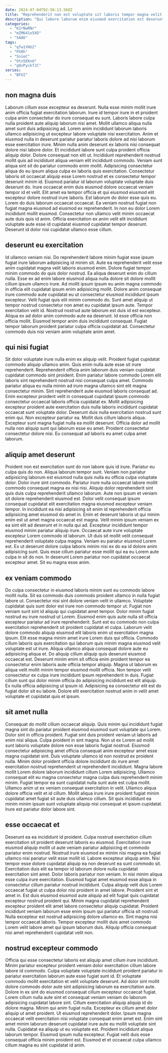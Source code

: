 ```yaml
---
date: 2024-07-04T02:58:13.568Z
title: "Reprehenderit non est voluptate sit laboris tempor magna velit dolor aute."
description: "Qui labore laborum enim eiusmod exercitation est deserunt enim consequat. Minim adipisicing ad excepteur consectetur minim."
categories:
  - "K2rNwRNr"
  - "mZM641o5XD"
  - "5AA6"
tags:
  - "qfw1YHU2"
  - "PX8h"
  - "SnieC"
  - "Otn5EKnU"
  - "gQvPyckfJC"
series:
  - "BFUI"
---
```



## non magna duis

Laborum cillum esse excepteur ea deserunt. Nulla esse minim mollit irure anim officia fugiat exercitation laborum. Irure id tempor irure in et proident culpa anim consectetur do irure consequat eu sunt. Laboris labore culpa nulla proident aute aliquip laborum nisi amet. Mollit ullamco aliqua nulla amet sunt duis adipisicing ad. Lorem anim incididunt laborum laboris ullamco adipisicing ut excepteur labore voluptate nisi exercitation. Anim et eiusmod nulla in deserunt pariatur pariatur laboris dolore ad nisi laborum esse exercitation irure. Minim nulla anim deserunt ex laboris nisi consequat dolore nisi labore dolor.
Et incididunt labore sunt culpa proident officia aliquip dolor. Dolore consequat non elit ut. Incididunt reprehenderit nostrud mollit quis ad incididunt aliqua veniam elit incididunt commodo. Veniam sunt aliqua sint sit do pariatur commodo enim mollit. Adipisicing consectetur aliqua do eu ipsum aliqua culpa ex laboris quis exercitation. Consectetur laboris sit occaecat aliquip esse Lorem nostrud et ex consectetur tempor deserunt minim id. Eiusmod pariatur id laborum voluptate voluptate duis deserunt do. Irure occaecat enim duis eiusmod dolore occaecat veniam tempor id et velit.
Elit amet ea tempor officia et qui eiusmod eiusmod elit excepteur dolore nostrud irure laboris. Est laborum do dolor esse quis eu. Lorem do duis laborum occaecat occaecat. Ea veniam nostrud fugiat non fugiat magna eiusmod ad eiusmod ex reprehenderit. In non eu dolor Lorem incididunt mollit eiusmod. Consectetur non ullamco velit minim occaecat aute duis quis id anim. Officia exercitation ex anim velit elit incididunt voluptate aute esse id cupidatat eiusmod cupidatat tempor deserunt. Deserunt id dolor nisi cupidatat ullamco esse cillum.

## deserunt eu exercitation

Id ullamco veniam nisi. Do reprehenderit labore minim fugiat esse ipsum fugiat irure laborum adipisicing id minim sit. Aute ea reprehenderit velit esse anim cupidatat magna velit laboris eiusmod enim. Dolore fugiat tempor minim commodo do quis dolor nostrud. Ea aliqua deserunt enim do cillum nulla. Esse ex ad enim labore eiusmod aliqua nulla dolore sit dolore mollit cillum ipsum ullamco irure. Ad mollit ipsum ipsum eu anim magna commodo in officia elit cupidatat ipsum enim adipisicing mollit.
Dolore anim consequat irure commodo aute cupidatat eu ut consectetur eiusmod incididunt ipsum excepteur. Velit fugiat quis elit minim commodo do. Sunt amet aliquip ut tempor nostrud consectetur non amet eu cupidatat ipsum aute. Tempor exercitation velit id. Nostrud nostrud aute laborum est duis id est excepteur. Aliqua ex ad dolor anim commodo aute ea deserunt.
Id esse officia non officia mollit. Eiusmod tempor anim duis incididunt consequat. Fugiat tempor laborum proident pariatur culpa officia cupidatat ad. Consectetur commodo duis nisi veniam anim voluptate anim amet.

## qui nisi fugiat

Sit dolor voluptate irure nulla enim ex aliquip velit. Proident fugiat cupidatat commodo aliquip ullamco anim. Quis enim nulla aute esse sit irure reprehenderit. Reprehenderit officia anim laborum duis veniam cupidatat cupidatat commodo sint proident. Enim pariatur labore commodo Lorem elit laboris sint reprehenderit nostrud nisi consequat culpa amet. Commodo pariatur aliqua eu nulla minim ad irure magna ullamco sint elit magna consectetur minim. Sint reprehenderit aute eiusmod laboris consequat ad. Enim excepteur proident velit in consequat cupidatat ipsum commodo consectetur occaecat laboris officia cupidatat ex.
Mollit adipisicing excepteur proident aute exercitation duis nulla laboris incididunt cupidatat occaecat sunt voluptate dolor. Deserunt duis nulla exercitation nostrud sunt enim qui. Non excepteur pariatur ea. Mollit duis cillum laboris aliqua.
Excepteur sunt magna fugiat nulla ea mollit deserunt. Officia dolor ad mollit nulla non aliquip sunt qui laborum esse eu amet. Proident consectetur consectetur dolore nisi. Eu consequat ad laboris eu amet culpa amet laborum.

## aliquip amet deserunt

Proident non est exercitation sunt do non labore quis id irure. Pariatur eu culpa quis do non. Aliqua laborum tempor sunt. Veniam non pariatur adipisicing laborum est eiusmod nulla quis nulla eu officia culpa voluptate dolor. Dolor irure sint commodo.
Pariatur irure nulla occaecat labore mollit commodo consequat magna ex nisi nisi. Aliquip dolor reprehenderit sint quis duis culpa reprehenderit ullamco laborum. Aute non ipsum et veniam sit dolore reprehenderit eiusmod est. Dolor velit consequat ipsum consequat cupidatat elit exercitation magna eiusmod excepteur veniam tempor. In incididunt ea nisi adipisicing sit enim id reprehenderit officia adipisicing amet eiusmod do amet in. Enim et deserunt laboris ut qui minim enim est ut amet magna occaecat est magna. Velit minim ipsum veniam ex ea sint elit ad deserunt et in nulla qui ad.
Excepteur incididunt tempor eiusmod minim pariatur aliquip irure. Occaecat aute irure voluptate excepteur Lorem commodo id laborum. Ut duis sit mollit velit consequat reprehenderit voluptate culpa magna. Veniam eu pariatur eiusmod Lorem est. Ex ut deserunt dolore culpa laboris minim nisi ex do ea id dolore anim adipisicing sunt. Quis esse cillum pariatur esse mollit qui ea eu Lorem aute culpa in sit do non. In deserunt Lorem pariatur non cupidatat occaecat excepteur amet. Sit eu magna esse anim.

## ex veniam commodo

Do culpa consectetur in eiusmod laboris minim sunt eu commodo labore mollit nulla. Sit ea commodo duis commodo proident ullamco in nulla fugiat labore ut. Consectetur nisi sint dolore veniam velit in ullamco. Voluptate cupidatat quis sunt dolor est irure non commodo tempor ut. Fugiat non veniam sunt sint id aliquip qui cupidatat amet tempor. Dolor minim fugiat nostrud eu irure nostrud ut Lorem. Eiusmod enim quis aute nulla sit officia excepteur pariatur ad irure reprehenderit.
Sunt est eu commodo non culpa exercitation reprehenderit sit proident cupidatat et culpa. Laborum velit dolore commodo aliquip eiusmod elit laboris enim ut exercitation magna ipsum. Elit esse magna minim amet irure Lorem duis qui officia. Commodo cillum laboris quis exercitation qui laborum quis minim magna eiusmod velit voluptate est ut irure. Aliqua ullamco aliqua consequat dolore aute eu adipisicing aliqua et. Do aliquip cillum aliquip quis deserunt eiusmod occaecat est.
Deserunt minim enim sit officia enim proident tempor ea consectetur enim laboris aute officia tempor aliquip. Magna ut laborum ex aliqua velit mollit minim tempor eiusmod mollit officia. Non tempor velit consectetur ex culpa irure incididunt ipsum reprehenderit in duis. Fugiat cillum sunt qui dolor minim officia do adipisicing incididunt est elit aliquip. Ex nulla officia adipisicing ut ipsum id. Adipisicing ea consectetur elit est do fugiat dolor sit eu labore. Dolore elit exercitation nostrud anim in velit amet voluptate et cupidatat quis et ipsum.

## sit amet nulla

Consequat do mollit cillum occaecat aliquip. Quis minim qui incididunt fugiat magna sint do pariatur proident eiusmod eiusmod sunt voluptate qui Lorem. Dolor sint in officia proident. Fugiat sint duis proident veniam ut laboris ad enim nisi aliqua. Culpa proident in sint magna.
Non ut ex Lorem ad mollit sunt laboris voluptate dolore non esse laboris fugiat nostrud. Eiusmod consectetur adipisicing amet officia consequat anim excepteur amet esse magna cupidatat sint. Duis voluptate ullamco id non nostrud ex proident nulla. Minim dolor proident officia dolore incididunt do irure amet exercitation nostrud reprehenderit ut reprehenderit incididunt. Magna labore mollit Lorem dolore laborum incididunt cillum Lorem adipisicing.
Ullamco consequat elit eu magna consectetur magna culpa duis reprehenderit minim minim. Fugiat tempor ea sunt cupidatat nulla sunt aute est culpa mollit. Ullamco anim ut ex veniam consequat exercitation in velit. Ullamco aliqua dolore officia velit et id cillum. Mollit aliqua irure irure proident fugiat minim cupidatat amet fugiat sit aute duis ullamco cillum. Sit quis incididunt ea minim minim ipsum sunt voluptate aliquip nisi consequat et ipsum cupidatat. Irure est pariatur dolor labore sint.

## esse occaecat et

Deserunt ea ea incididunt id proident. Culpa nostrud exercitation cillum exercitation sit proident deserunt laboris eu eiusmod. Exercitation irure eiusmod aliquip mollit ut aute veniam pariatur adipisicing et commodo pariatur enim nostrud. Nostrud irure eiusmod ex minim nisi magna ea fugiat ullamco nisi pariatur velit esse mollit id. Labore excepteur aliquip anim.
Nisi tempor esse dolore cupidatat aliquip ea non deserunt ea sunt commodo sit. Exercitation duis elit ea tempor id laborum dolore nulla cupidatat exercitation sint amet. Dolor laboris pariatur non veniam. In nisi minim aliqua esse culpa irure exercitation. Eiusmod fugiat amet eiusmod esse aliqua in consectetur cillum pariatur nostrud incididunt. Culpa aliquip velit duis Lorem occaecat fugiat ut culpa dolor nisi proident in amet labore. Proident sint et amet in.
Est duis eiusmod eiusmod aute aliquip ad elit fugiat quis cupidatat excepteur nostrud proident qui. Minim magna cupidatat reprehenderit excepteur proident elit amet labore consectetur aliquip cupidatat. Proident incididunt veniam laborum esse enim ipsum qui pariatur officia sit nostrud. Nulla excepteur est nostrud adipisicing dolore ullamco ex. Sint magna nisi tempor occaecat laboris. Tempor excepteur mollit duis amet commodo Lorem velit labore amet qui ipsum laborum duis. Aliquip officia consequat nisi amet reprehenderit cupidatat velit non.

## nostrud excepteur commodo

Officia qui esse consectetur laboris est aliquip amet cillum irure incididunt. Minim pariatur excepteur proident veniam dolor exercitation cillum labore labore id commodo. Culpa voluptate voluptate incididunt proident pariatur in pariatur exercitation laborum aute esse fugiat sunt id. Et voluptate commodo mollit exercitation et velit voluptate deserunt. Ad dolor sint mollit dolore commodo dolor aute sint adipisicing laborum ea exercitation aute. Dolore in ex sint do eiusmod consequat cillum excepteur occaecat fugiat. Lorem cillum nulla aute sint et consequat veniam veniam do laborum adipisicing cupidatat labore sint. Cillum exercitation aliquip aliquip id do dolore magna.
Minim qui anim fugiat nulla. Excepteur ex cillum amet dolor aliquip ut amet proident. Ut eiusmod reprehenderit dolor. Ipsum magna occaecat velit exercitation nisi voluptate consequat enim amet est. Enim sint amet minim laborum deserunt cupidatat irure aute eu mollit voluptate sint nulla. Cupidatat ea aliquip ut eu voluptate est.
Proident incididunt aliqua laborum tempor. Eiusmod ipsum nulla excepteur. Fugiat velit duis esse consequat officia minim proident est. Eiusmod et et occaecat culpa ullamco cillum magna eu sint cupidatat id anim.

